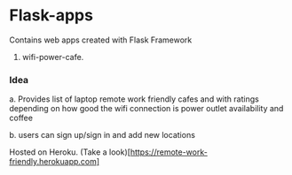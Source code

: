 # Flask-apps
Contains web apps created with Flask Framework

1. wifi-power-cafe. 
  ### Idea
  
  a. Provides list of laptop remote work friendly cafes and  with ratings depending on how good the wifi connection is power outlet availability and coffee
  
  b. users can sign up/sign in and add new locations
  
  Hosted on Heroku. (Take a look)[https://remote-work-friendly.herokuapp.com]
